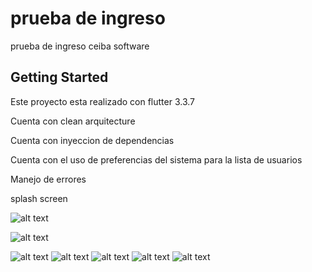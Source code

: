 # prueba de ingreso

prueba de ingreso ceiba software

## Getting Started

Este proyecto esta realizado con flutter 3.3.7

Cuenta con clean arquitecture

Cuenta con inyeccion de dependencias

Cuenta con el uso de preferencias del sistema para la lista de usuarios

Manejo de errores

splash screen

![alt text](https://github.com/Apirsito/prueba_ceiba_software/blob/master/assets/ceiba.png?raw=true)

![alt text](https://github.com/Apirsito/prueba_ceiba_software/blob/master/assets/splash.png?raw=true)

![alt text](https://github.com/Apirsito/prueba_ceiba_software/blob/master/assets/1.png?raw=true)
![alt text](https://github.com/Apirsito/prueba_ceiba_software/blob/master/assets/2.png?raw=true)
![alt text](https://github.com/Apirsito/prueba_ceiba_software/blob/master/assets/3.png?raw=true)
![alt text](https://github.com/Apirsito/prueba_ceiba_software/blob/master/assets/4.png?raw=true)
![alt text](https://github.com/Apirsito/prueba_ceiba_software/blob/master/assets/5.png?raw=true)
